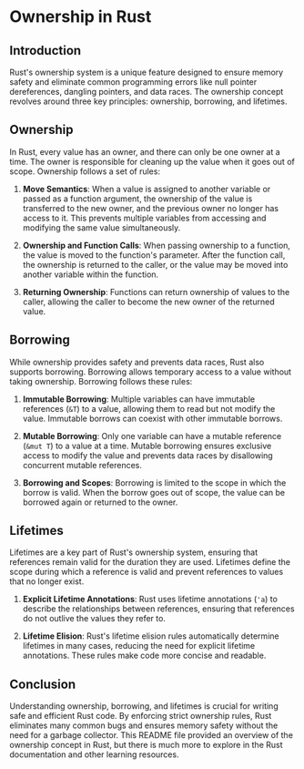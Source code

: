# Ownership in Rust

## Introduction

Rust's ownership system is a unique feature designed to ensure memory safety and eliminate common programming errors like null pointer dereferences, dangling pointers, and data races. The ownership concept revolves around three key principles: ownership, borrowing, and lifetimes.

## Ownership

In Rust, every value has an owner, and there can only be one owner at a time. The owner is responsible for cleaning up the value when it goes out of scope. Ownership follows a set of rules:

1. **Move Semantics**: When a value is assigned to another variable or passed as a function argument, the ownership of the value is transferred to the new owner, and the previous owner no longer has access to it. This prevents multiple variables from accessing and modifying the same value simultaneously.

2. **Ownership and Function Calls**: When passing ownership to a function, the value is moved to the function's parameter. After the function call, the ownership is returned to the caller, or the value may be moved into another variable within the function.

3. **Returning Ownership**: Functions can return ownership of values to the caller, allowing the caller to become the new owner of the returned value.

## Borrowing

While ownership provides safety and prevents data races, Rust also supports borrowing. Borrowing allows temporary access to a value without taking ownership. Borrowing follows these rules:

1. **Immutable Borrowing**: Multiple variables can have immutable references (`&T`) to a value, allowing them to read but not modify the value. Immutable borrows can coexist with other immutable borrows.

2. **Mutable Borrowing**: Only one variable can have a mutable reference (`&mut T`) to a value at a time. Mutable borrowing ensures exclusive access to modify the value and prevents data races by disallowing concurrent mutable references.

3. **Borrowing and Scopes**: Borrowing is limited to the scope in which the borrow is valid. When the borrow goes out of scope, the value can be borrowed again or returned to the owner.

## Lifetimes

Lifetimes are a key part of Rust's ownership system, ensuring that references remain valid for the duration they are used. Lifetimes define the scope during which a reference is valid and prevent references to values that no longer exist.

1. **Explicit Lifetime Annotations**: Rust uses lifetime annotations (`'a`) to describe the relationships between references, ensuring that references do not outlive the values they refer to.

2. **Lifetime Elision**: Rust's lifetime elision rules automatically determine lifetimes in many cases, reducing the need for explicit lifetime annotations. These rules make code more concise and readable.

## Conclusion

Understanding ownership, borrowing, and lifetimes is crucial for writing safe and efficient Rust code. By enforcing strict ownership rules, Rust eliminates many common bugs and ensures memory safety without the need for a garbage collector. This README file provided an overview of the ownership concept in Rust, but there is much more to explore in the Rust documentation and other learning resources.

